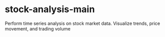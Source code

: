 # stock-analysis-main
Perform time series analysis on stock market data. Visualize trends, price movement, and trading volume
